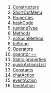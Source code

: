 1.  [Constructors](./ShortCutMenu-class#constructors.md)
2.  [ShortCutMenu](./ShortCutMenu/ShortCutMenu.md)
3.  [Properties](./ShortCutMenu-class#instance-properties.md)
4.  [hashCode](https://api.flutter.dev/flutter/dart-core/Object/hashCode.html)
5.  [runtimeType](https://api.flutter.dev/flutter/dart-core/Object/runtimeType.html)
6.  [Methods](./ShortCutMenu-class#instance-methods.md)
7.  [noSuchMethod](https://api.flutter.dev/flutter/dart-core/Object/noSuchMethod.html)
8.  [toString](https://api.flutter.dev/flutter/dart-core/Object/toString.html)
9.  [Operators](./ShortCutMenu-class#operators.md)
10. [operator
    ==](https://api.flutter.dev/flutter/dart-core/Object/operator_equals.html)
11. [Static
    properties](./ShortCutMenu-class#static-properties.md)
12. [quickActionsList](./ShortCutMenu/quickActionsList.md)
13. [Constants](./ShortCutMenu-class#constants.md)
14. [chatAction](./ShortCutMenu/chatAction-constant.md)
15. [eventAction](./ShortCutMenu/eventAction-constant.md)
16. [feedAction](./ShortCutMenu/feedAction-constant.md)
